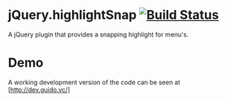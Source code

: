 # jQuery.highlightSnap [![Build Status](https://travis-ci.org/guidobouman/jquery-highlightsnap.png)](https://travis-ci.org/guidobouman/jquery-highlightsnap)

A jQuery plugin that provides a snapping highlight for menu's.

# Demo
A working development version of the code can be seen at [http://dev.guido.vc/]
